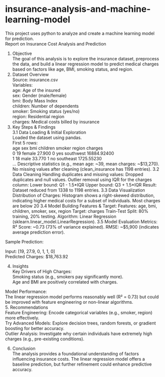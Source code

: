 # insurance-analysis-and-machine-learning-model  
This project uses python to analyze and create a machine learning model for prediction.    
Report on Insurance Cost Analysis and Prediction  

1. Objective  
The goal of this analysis is to explore the insurance dataset, preprocess the data, and build a linear regression model to predict medical charges based on factors like age, BMI, smoking status, and region.  
2. Dataset Overview  
Source: insurance.csv  
Variables:  
age: Age of the insured  
sex: Gender (male/female)  
bmi: Body Mass Index  
children: Number of dependents  
smoker: Smoking status (yes/no)  
region: Residential region   
charges: Medical costs billed by insurance  
3. Key Steps & Findings  
3.1 Data Loading & Initial Exploration  
Loaded the dataset using pandas.    
First 5 rows:    
   age     sex     bmi  children smoker     region      charges  
0   19  female  27.900         0    yes  southwest  16884.92400  
1   18    male  33.770         1     no  southeast   1725.55230  
...
   Descriptive statistics (e.g., mean age: ~39, mean charges: ~$13,270).  
No missing values after cleaning (clean_insurance has 1198 entries).  
3.2 Data Cleaning  
Handling duplicates and missing values:  
Dropped duplicates and null values.  
Outlier removal using IQR for the charges column:  
Lower bound: Q1 - 1.5*IQR  
Upper bound: Q3 + 1.5*IQR  
Result: Dataset reduced from 1338 to 1198 entries.   
3.3 Data Visualization  
Distribution of Charges:  
Histogram shows a right-skewed distribution, indicating higher medical costs for a subset of individuals.  
Most charges are below   
20  
3.4 Model Building  
Features & Target:  
Features: age, bmi, children, smoker, sex, region  
Target: charges  
Train-Test Split: 80% training, 20% testing.  
Algorithm: Linear Regression (sklearn.linear_model.LinearRegression).  
3.5 Model Evaluation  
Metrics:  
R² Score: ~0.73 (73% of variance explained).  
RMSE: ~$5,900 (indicates average prediction error).
 
Sample Prediction:  

Input: [19, 27.9, 0, 1, 1, 0]  
Predicted Charges: $18,763.92  

4. Insights  
Key Drivers of High Charges:  
Smoking status (e.g., smokers pay significantly more).  
Age and BMI are positively correlated with charges.  

Model Performance:  
The linear regression model performs reasonably well (R² = 0.73) but could be improved with feature engineering or non-linear algorithms.  
5. Recommendations  
Feature Engineering: Encode categorical variables (e.g., smoker, region) more effectively.  
Try Advanced Models: Explore decision trees, random forests, or gradient boosting for better accuracy.    
Outlier Analysis: Investigate why certain individuals have extremely high charges (e.g., pre-existing conditions).  

6. Conclusion  
The analysis provides a foundational understanding of factors influencing insurance costs. The linear regression model offers a baseline prediction, but further refinement could enhance predictive accuracy.  

